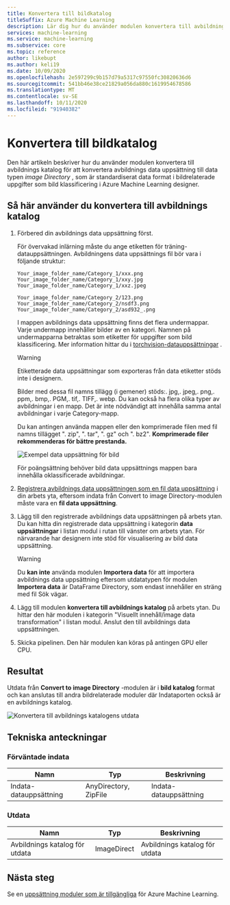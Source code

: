 ```yaml
---
title: Konvertera till bildkatalog
titleSuffix: Azure Machine Learning
description: Lär dig hur du använder modulen konvertera till avbildnings katalog för att konvertera data uppsättningen till avbildnings katalog format.
services: machine-learning
ms.service: machine-learning
ms.subservice: core
ms.topic: reference
author: likebupt
ms.author: keli19
ms.date: 10/09/2020
ms.openlocfilehash: 2e597299c9b157d79a5317c97550fc30820636d6
ms.sourcegitcommit: 541bb46e38ce21829a056da880c1619954678586
ms.translationtype: MT
ms.contentlocale: sv-SE
ms.lasthandoff: 10/11/2020
ms.locfileid: "91940382"
---
```

# <a name="convert-to-image-directory"></a>Konvertera till bildkatalog

Den här artikeln beskriver hur du använder modulen konvertera till avbildnings katalog för att konvertera avbildnings data uppsättning till data typen *image Directory* , som är standardiserat data format i bildrelaterade uppgifter som bild klassificering i Azure Machine Learning designer.

## <a name="how-to-use-convert-to-image-directory"></a>Så här använder du konvertera till avbildnings katalog  

1. Förbered din avbildnings data uppsättning först. 

    För övervakad inlärning måste du ange etiketten för träning-datauppsättningen. Avbildningens data uppsättnings fil bör vara i följande struktur:
    
    ```
    Your_image_folder_name/Category_1/xxx.png
    Your_image_folder_name/Category_1/xxy.jpg
    Your_image_folder_name/Category_1/xxz.jpeg
    
    Your_image_folder_name/Category_2/123.png
    Your_image_folder_name/Category_2/nsdf3.png
    Your_image_folder_name/Category_2/asd932_.png
    ```
    
    I mappen avbildnings data uppsättning finns det flera undermappar. Varje undermapp innehåller bilder av en kategori. Namnen på undermapparna betraktas som etiketter för uppgifter som bild klassificering. Mer information hittar du i [torchvision-datauppsättningar](https://pytorch.org/docs/stable/torchvision/datasets.html#imagefolder) .

    > [!WARNING]
    > Etiketterade data uppsättningar som exporteras från data etiketter stöds inte i designern.

    Bilder med dessa fil namns tillägg (i gemener) stöds:. jpg,. jpeg,. png,. ppm,. bmp,. PGM,. tif,. TIFF,. webp. Du kan också ha flera olika typer av avbildningar i en mapp. Det är inte nödvändigt att innehålla samma antal avbildningar i varje Category-mapp.

    Du kan antingen använda mappen eller den komprimerade filen med fil namns tillägget ". zip", ". tar", ". gz" och ". bz2". **Komprimerade filer rekommenderas för bättre prestanda.** 
    
    ![Exempel data uppsättning för bild](./media/module/image-sample-dataset.png)

    För poängsättning behöver bild data uppsättnings mappen bara innehålla oklassificerade avbildningar.

1. [Registrera avbildnings data uppsättningen som en fil data uppsättning](https://docs.microsoft.com/azure/machine-learning/how-to-create-register-datasets) i din arbets yta, eftersom indata från Convert to image Directory-modulen måste vara en **fil data uppsättning**.

1. Lägg till den registrerade avbildnings data uppsättningen på arbets ytan. Du kan hitta din registrerade data uppsättning i kategorin **data uppsättningar** i listan modul i rutan till vänster om arbets ytan. För närvarande har designern inte stöd för visualisering av bild data uppsättning.

    > [!WARNING]
    > Du **kan inte** använda modulen **Importera data** för att importera avbildnings data uppsättning eftersom utdatatypen för modulen **Importera data** är DataFrame Directory, som endast innehåller en sträng med fil Sök vägar.

1. Lägg till modulen **konvertera till avbildnings katalog** på arbets ytan. Du hittar den här modulen i kategorin "Visuellt innehåll/image data transformation" i listan modul. Anslut den till avbildnings data uppsättningen.
    
3.  Skicka pipelinen. Den här modulen kan köras på antingen GPU eller CPU.

## <a name="results"></a>Resultat

Utdata från **Convert to image Directory** -modulen är i **bild katalog** format och kan anslutas till andra bildrelaterade moduler där Indataporten också är en avbildnings katalog.

![Konvertera till avbildnings katalogens utdata](./media/module/convert-to-image-directory-output.png)

## <a name="technical-notes"></a>Tekniska anteckningar 

###  <a name="expected-inputs"></a>Förväntade indata  

| Namn          | Typ                  | Beskrivning   |
| ------------- | --------------------- | ------------- |
| Indata-datauppsättning | AnyDirectory, ZipFile | Indata-datauppsättning |

###  <a name="output"></a>Utdata  

| Namn                   | Typ           | Beskrivning            |
| ---------------------- | -------------- | ---------------------- |
| Avbildnings katalog för utdata | ImageDirect | Avbildnings katalog för utdata |

## <a name="next-steps"></a>Nästa steg

Se en [uppsättning moduler som är tillgängliga](module-reference.md) för Azure Machine Learning. 
